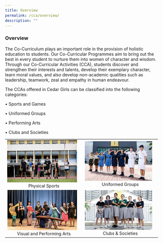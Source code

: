 ```yaml
---
title: Overview
permalink: /cca/overview/
description: ""
---
```

### Overview

The Co-Curriculum plays an important role in the provision of holistic education to students. Our Co-Curricular Programmes aim to bring out the best in every student to nurture them into women of character and wisdom. Through our Co-Curricular Activities (CCA), students discover and strengthen their interests and talents, develop their exemplary character, learn moral values, and also develop non-academic qualities such as leadership, teamwork, zeal and empathy in human endeavour.

  

The CCAs offered in Cedar Girls can be classified into the following categories:

• Sports and Games

• Uniformed Groups

• Performing Arts

• Clubs and Societies

|  |  |
|---|---|
| <a href="/our-curriculum/cca/sports/"><img style="width:95%" src="/images/cca99.png"></a> <center>Physical Sports</center> | <a href="/our-curriculum/cca/uniformed-groups/"><img style="width:95%"  src="/images/cca98.png"></a><center>Uniformed Groups</center> |
| <a href="/our-curriculum/cca/performing-arts/"><img style="width:95%" src="/images/cca97.png"></a><center>Visual and Performing Arts</center> | <a href="/our-curriculum/cca/clubs-and-societies/"><img style="width:95%"  src="/images/cca96.png"></a><center>Clubs & Societies</center> |
